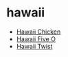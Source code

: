# hawaii

 * [Hawaii Chicken](../../index/h/hawaii-chicken.json)
 * [Hawaii Five O](../../index/h/hawaii-five-o.json)
 * [Hawaii Twist](../../index/h/hawaii-twist.json)
